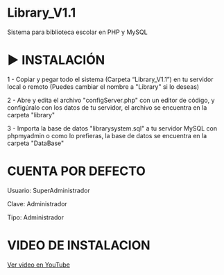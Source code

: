 # Library_V1.1
Sistema para biblioteca escolar en PHP y MySQL

# ▶️ INSTALACIÓN
<p>1 - Copiar y pegar todo el sistema (Carpeta “Library_V1.1”) en tu servidor local o remoto (Puedes cambiar el nombre a "Library" si lo deseas)</p>
<p>2 - Abre y edita el archivo "configServer.php" con un editor de código, y configúralo con los datos de tu servidor, el archivo se encuentra en la carpeta "library"</p>
<p>3 - Importa la base de datos "librarysystem.sql" a tu servidor MySQL con phpmyadmin o como lo prefieras, la base de datos se encuentra en la carpeta "DataBase"</p>

# CUENTA POR DEFECTO
<p>Usuario: SuperAdministrador</p>
<p>Clave: Administrador</p>
<p>Tipo: Administrador</p>

# VIDEO DE INSTALACION
<a href="https://youtu.be/YWOa6Y7ixIY" target="_blank">Ver video en YouTube</a>
